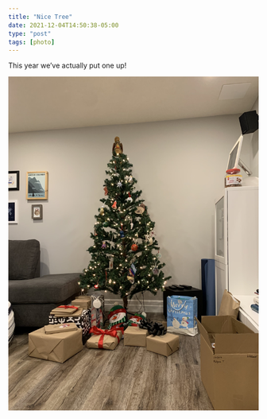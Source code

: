 ```yaml
---
title: "Nice Tree"
date: 2021-12-04T14:50:38-05:00
type: "post"
tags: [photo]
---
```

This year we’ve actually put one up!

![Nice Tree](/content/blog/media/nice-tree.jpg)